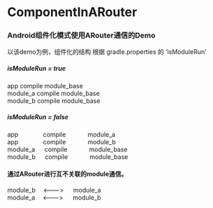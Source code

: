 # ComponentInARouter
### Android组件化模式使用ARouter通信的Demo

以该demo为例，组件化的结构 
根据 gradle.properties 的 ‘isModuleRun’  
##### isModuleRun = true      
app        compile     module_base  
module_a   compile     module_base  
module_b   compile     module_base  

##### isModuleRun = false  
app &emsp;&emsp;&emsp;&ensp; compile   &emsp;&emsp;&emsp;  module_a  
app &emsp;&emsp;&emsp;&ensp; compile   &emsp;&emsp;&emsp;  module_b  
module_a &emsp;   compile  &emsp;&emsp;&emsp;   module_base  
module_b &emsp;   compile  &emsp;&emsp;&emsp;   module_base    
  
  
#### 通过ARouter进行互不关联的module通信。  
module_b &emsp;<---> &emsp;  module_a  
module_a &emsp;<---> &emsp;  module_b  

